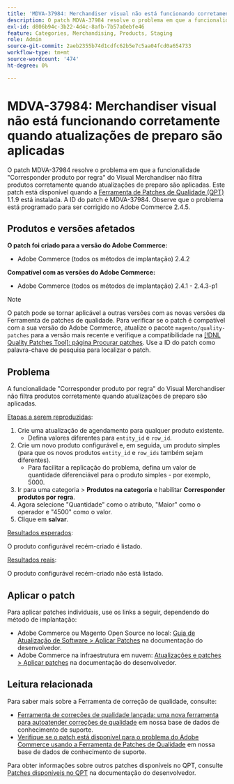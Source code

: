 ```yaml
---
title: 'MDVA-37984: Merchandiser visual não está funcionando corretamente quando atualizações de preparo são aplicadas'
description: O patch MDVA-37984 resolve o problema em que a funcionalidade "Corresponder produto por regra" do Visual Merchandiser não filtra produtos corretamente quando atualizações de preparo são aplicadas. Este patch está disponível quando a [Ferramenta de correções de qualidade (QPT)](/help/announcements/adobe-commerce-announcements/magento-quality-patches-released-new-tool-to-self-serve-quality-patches.md) 1.1.9 está instalada. A ID do patch é MDVA-37984. Observe que o problema está programado para ser corrigido no Adobe Commerce 2.4.5.
exl-id: d806b94c-3b22-4d4c-8afb-7b57a0ebfe46
feature: Categories, Merchandising, Products, Staging
role: Admin
source-git-commit: 2aeb2355b74d1cdfc62b5e7c5aa04fcd0a654733
workflow-type: tm+mt
source-wordcount: '474'
ht-degree: 0%

---
```


# MDVA-37984: Merchandiser visual não está funcionando corretamente quando atualizações de preparo são aplicadas

O patch MDVA-37984 resolve o problema em que a funcionalidade &quot;Corresponder produto por regra&quot; do Visual Merchandiser não filtra produtos corretamente quando atualizações de preparo são aplicadas. Este patch está disponível quando a [Ferramenta de Patches de Qualidade (QPT)](/help/announcements/adobe-commerce-announcements/magento-quality-patches-released-new-tool-to-self-serve-quality-patches.md) 1.1.9 está instalada. A ID do patch é MDVA-37984. Observe que o problema está programado para ser corrigido no Adobe Commerce 2.4.5.

## Produtos e versões afetados

**O patch foi criado para a versão do Adobe Commerce:**

* Adobe Commerce (todos os métodos de implantação) 2.4.2

**Compatível com as versões do Adobe Commerce:**

* Adobe Commerce (todos os métodos de implantação) 2.4.1 - 2.4.3-p1

>[!NOTE]
>
>O patch pode se tornar aplicável a outras versões com as novas versões da Ferramenta de patches de qualidade. Para verificar se o patch é compatível com a sua versão do Adobe Commerce, atualize o pacote `magento/quality-patches` para a versão mais recente e verifique a compatibilidade na [[!DNL Quality Patches Tool]: página Procurar patches](https://experienceleague.adobe.com/tools/commerce-quality-patches/index.html?lang=pt-BR). Use a ID do patch como palavra-chave de pesquisa para localizar o patch.

## Problema

A funcionalidade &quot;Corresponder produto por regra&quot; do Visual Merchandiser não filtra produtos corretamente quando atualizações de preparo são aplicadas.

<u>Etapas a serem reproduzidas</u>:

1. Crie uma atualização de agendamento para qualquer produto existente.
   * Defina valores diferentes para `entity_id` e `row_id`.
1. Crie um novo produto configurável e, em seguida, um produto simples (para que os novos produtos `entity_id` e `row_ids` também sejam diferentes).
   * Para facilitar a replicação do problema, defina um valor de quantidade diferenciável para o produto simples - por exemplo, 5000.
1. Ir para uma categoria > **Produtos na categoria** e habilitar **Corresponder produtos por regra**.
1. Agora selecione &quot;Quantidade&quot; como o atributo, &quot;Maior&quot; como o operador e &quot;4500&quot; como o valor.
1. Clique em **salvar**.

<u>Resultados esperados</u>:

O produto configurável recém-criado é listado.

<u>Resultados reais</u>:

O produto configurável recém-criado não está listado.

## Aplicar o patch

Para aplicar patches individuais, use os links a seguir, dependendo do método de implantação:

* Adobe Commerce ou Magento Open Source no local: [Guia de Atualização de Software > Aplicar Patches](https://experienceleague.adobe.com/pt-br/docs/commerce-operations/tools/quality-patches-tool/usage) na documentação do desenvolvedor.
* Adobe Commerce na infraestrutura em nuvem: [Atualizações e patches > Aplicar patches](https://experienceleague.adobe.com/pt-br/docs/commerce-cloud-service/user-guide/develop/upgrade/apply-patches) na documentação do desenvolvedor.

## Leitura relacionada

Para saber mais sobre a Ferramenta de correção de qualidade, consulte:

* [Ferramenta de correções de qualidade lançada: uma nova ferramenta para autoatender correções de qualidade](/help/announcements/adobe-commerce-announcements/magento-quality-patches-released-new-tool-to-self-serve-quality-patches.md) em nossa base de dados de conhecimento de suporte.
* [Verifique se o patch está disponível para o problema do Adobe Commerce usando a Ferramenta de Patches de Qualidade](/help/support-tools/patches-available-in-qpt-tool/check-patch-for-magento-issue-with-magento-quality-patches.md) em nossa base de dados de conhecimento de suporte.

Para obter informações sobre outros patches disponíveis no QPT, consulte [Patches disponíveis no QPT](https://experienceleague.adobe.com/tools/commerce-quality-patches/index.html?lang=pt-BR) na documentação do desenvolvedor.
